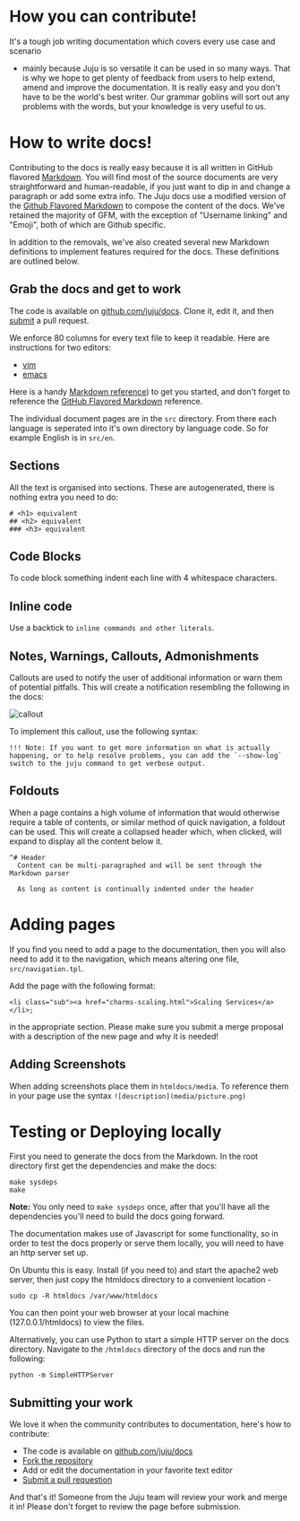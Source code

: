 # How you can contribute!

It's a tough job writing documentation which covers every use case and scenario
- mainly because Juju is so versatile it can be used in so many ways. That is
why we hope to get plenty of feedback from users to help extend, amend and
improve the documentation. It is really easy and you don't have to be the
world's best writer. Our grammar goblins will sort out any problems with the
words, but your knowledge is very useful to us.

# How to write docs!

Contributing to the docs is really easy because it is all written in GitHub
flavored [Markdown](https://help.github.com/articles/github-flavored-markdown).
You will find most of the source documents are very straightforward and
human-readable, if you just want to dip in and change a paragraph or add some
extra info. The Juju docs use a modified version of the [Github Flavored Markdown](https://guides.github.com/features/mastering-markdown/) to compose the content of the docs. We've retained the majority of GFM, with the exception of "Username linking" and "Emoji", both of which are Github specific.

In addition to the removals, we've also created several new Markdown definitions to implement features required for the docs. These definitions are outlined below.

## Grab the docs and get to work

The code is available on [github.com/juju/docs](http://github.com/juju/docs).
Clone it, edit it, and then
[submit](https://help.github.com/articles/creating-a-pull-request) a pull
request.

We enforce 80 columns for every text file to keep it readable. Here are
instructions for two editors:

- [vim](http://stackoverflow.com/questions/3033423/vim-command-to-restructure-force-text-to-80-columns)
- [emacs](http://www.emacswiki.org/emacs/EightyColumnRule)

Here is a handy [Markdown reference](http://askubuntu.com/editing-help)) to get
you started, and don't forget to reference the
[GitHub Flavored
Markdown](https://help.github.com/articles/github-flavored-markdown) reference.

The individual document pages are in the `src` directory. From there each
language is seperated into it's own directory by language code. So for example
English is in `src/en`.

## Sections

All the text is organised into sections. These are autogenerated, there is
nothing extra you need to do:

    # <h1> equivalent
    ## <h2> equivalent
    ### <h3> equivalent

## Code Blocks

To code block something indent each line with 4 whitespace characters.

## Inline code

Use a backtick to `inline commands and other literals`.

## Notes, Warnings, Callouts, Admonishments

Callouts are used to notify the user of additional information or warn them of potential pitfalls. This will create a notification resembling the following in the docs:

![callout](media/note.png)

To implement this callout, use the following syntax:

```
!!! Note: If you want to get more information on what is actually happening, or to help resolve problems, you can add the `--show-log` switch to the juju command to get verbose output.
```

## Foldouts

When a page contains a high volume of information that would otherwise require a table of contents, or similar method of quick navigation, a foldout can be used. This will create a collapsed header which, when clicked, will expand to display all the content below it.

```
^# Header
  Content can be multi-paragraphed and will be sent through the Markdown parser

  As long as content is continually indented under the header
```

# Adding pages

If you find you need to add a page to the documentation, then you will also
need to add it to the navigation, which means altering one file,
`src/navigation.tpl`.

Add the page with the following format:

    <li class="sub"><a href="charms-scaling.html">Scaling Services</a></li>;

in the appropriate section. Please make sure you submit a merge proposal
with a description of the new page and why it is needed!

## Adding Screenshots

When adding screenshots place them in `htmldocs/media`. To reference them in your page use the syntax `![description](media/picture.png)`

# Testing or Deploying locally

First you need to generate the docs from the Markdown. In the root directory
first get the dependencies and make the docs:

    make sysdeps
    make

**Note:** You only need to `make sysdeps` once, after that you'll have all the
dependencies you'll need to build the docs going forward.

The documentation makes use of Javascript for some functionality, so in order
to test the docs properly or serve them locally, you will need to have an http
server set up.

On Ubuntu this is easy. Install (if you need to) and start the apache2 web
server, then just copy the htmldocs directory to a convenient location -

    sudo cp -R htmldocs /var/www/htmldocs

You can then point your web browser at your local machine (127.0.0.1/htmldocs)
to view the files.

Alternatively, you can use Python to start a simple HTTP server on the docs
directory. Navigate to the `/htmldocs` directory of the docs and run the
following:

    python -m SimpleHTTPServer

## Submitting your work

We love it when the community contributes to documentation, here's how to
contribute:

- The code is available on [github.com/juju/docs](http://github.com/juju/docs)
- [Fork the repository](https://help.github.com/articles/fork-a-repo)
- Add or edit the documentation in your favorite text editor
- [Submit a pull requestion](https://help.github.com/articles/creating-a-pull-request)

And that's it! Someone from the Juju team will review your work and merge it
in! Please don't forget to review the page before submission.
